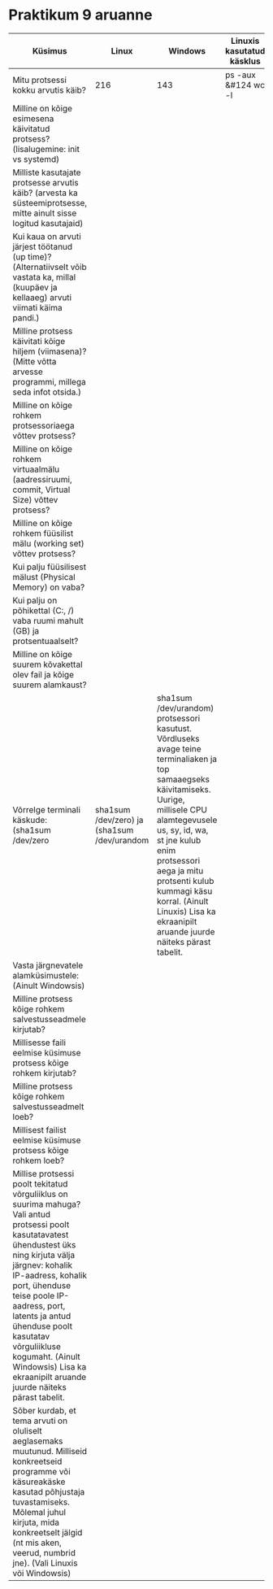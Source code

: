 # Praktikum 9 aruanne
Küsimus | Linux | Windows | Linuxis kasutatud käsklus | Windowsis kasutatud tööriist
--- | --- | --- | --- | ---
Mitu protsessi kokku arvutis käib? | 216 | 143 | ps -aux &#124 wc -l | Task Manager -> Jõudlus
Milline on kõige esimesena käivitatud protsess? (lisalugemine: init vs systemd) |
Milliste kasutajate protsesse arvutis käib? (arvesta ka süsteemiprotsesse, mitte ainult sisse logitud kasutajaid) |
Kui kaua on arvuti järjest töötanud (up time)? (Alternatiivselt võib vastata ka, millal (kuupäev ja kellaaeg) arvuti viimati käima pandi.) |
Milline protsess käivitati kõige hiljem (viimasena)? (Mitte võtta arvesse programmi, millega seda infot otsida.) |
Milline on kõige rohkem protsessoriaega võttev protsess? |
Milline on kõige rohkem virtuaalmälu (aadressiruumi, commit, Virtual Size) võttev protsess? |
Milline on kõige rohkem füüsilist mälu (working set) võttev protsess? |
Kui palju füüsilisest mälust (Physical Memory) on vaba? |
Kui palju on põhikettal (C:, /) vaba ruumi mahult (GB) ja protsentuaalselt? |
Milline on kõige suurem kõvakettal olev fail ja kõige suurem alamkaust? |
Võrrelge terminali käskude: (sha1sum /dev/zero | sha1sum /dev/zero) ja (sha1sum /dev/urandom | sha1sum /dev/urandom) protsessori kasutust. Võrdluseks avage teine terminaliaken ja top samaaegseks käivitamiseks. Uurige, millisele CPU alamtegevusele us, sy, id, wa, st jne kulub enim protsessori aega ja mitu protsenti kulub kummagi käsu korral. (Ainult Linuxis) Lisa ka ekraanipilt aruande juurde näiteks pärast tabelit. |
Vasta järgnevatele alamküsimustele: (Ainult Windowsis) |
Milline protsess kõige rohkem salvestusseadmele kirjutab? |
Millisesse faili eelmise küsimuse protsess kõige rohkem kirjutab? |
Milline protsess kõige rohkem salvestusseadmelt loeb? |
Millisest failist eelmise küsimuse protsess kõige rohkem loeb? |
Millise protsessi poolt tekitatud võrguliiklus on suurima mahuga? Vali antud protsessi poolt kasutatavatest ühendustest üks ning kirjuta välja järgnev: kohalik IP-aadress, kohalik port, ühenduse teise poole IP-aadress, port, latents ja antud ühenduse poolt kasutatav võrguliikluse kogumaht. (Ainult Windowsis) Lisa ka ekraanipilt aruande juurde näiteks pärast tabelit. |
Sõber kurdab, et tema arvuti on oluliselt aeglasemaks muutunud. Milliseid konkreetseid programme või käsureakäske kasutad põhjustaja tuvastamiseks. Mõlemal juhul kirjuta, mida konkreetselt jälgid (nt mis aken, veerud, numbrid jne). (Vali Linuxis või Windowsis) |
